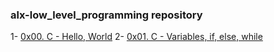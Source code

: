 ### alx-low_level_programming repository

1- [0x00. C - Hello, World](https://github.com/8srael/alx-low_level_programming/tree/main/0x00-hello_world)
2- [0x01. C - Variables, if, else, while](https://github.com/8srael/alx-low_level_programming/tree/main/0x01-variables_if_else_while)
